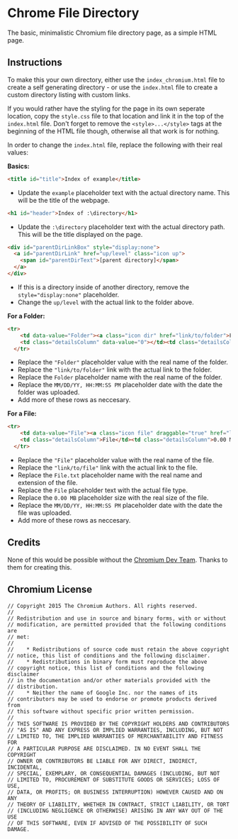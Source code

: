 # Chrome File Directory
The basic, minimalistic Chromium file directory page, as a simple HTML page. 

## Instructions
To make this your own directory, either use the `index_chromium.html` file to create a self generating directory - or use the `index.html` file to create a custom directory listing with custom links. 

If you would rather have the styling for the page in its own seperate location, copy the `style.css` file to that location and link it in the top of the `index.html` file. Don't forget to remove the `<style>...</style>` tags at the beginning of the HTML file though, otherwise all that work is for nothing. 

In order to change the `index.html` file, replace the following with their real values:

**Basics:**
```html
<title id="title">Index of example</title>
```
- Update the `example` placeholder text with the actual directory name. This will be the title of the webpage. 
```html
<h1 id="header">Index of :\directory</h1>
```
- Update the `:\directory` placeholder text with the actual directory path. This will be the title displayed on the page.  
```html
<div id="parentDirLinkBox" style="display:none">
  <a id="parentDirLink" href="up/level" class="icon up">
    <span id="parentDirText">[parent directory]</span>
  </a>
</div>
```
- If this is a directory inside of another directory, remove the `style="display:none"` placeholder. 
- Change the `up/level` with the actual link to the folder above.

**For a Folder:**
```html
<tr>
    <td data-value="Folder"><a class="icon dir" href="link/to/folder">Folder</a></td>
    <td class="detailsColumn" data-value="0"></td><td class="detailsColumn">MM/DD/YY, HH:MM:SS PM</td>
  </tr>
```
- Replace the `"Folder"` placeholder value with the real name of the folder. 
- Replace the `"link/to/folder"` link with the actual link to the folder. 
- Replace the `Folder` placeholder name with the real name of the folder.
- Replace the `MM/DD/YY, HH:MM:SS PM` placeholder date with the date the folder was uploaded. 
- Add more of these rows as neccesary. 

**For a File:**
```html
<tr>
    <td data-value="File"><a class="icon file" draggable="true" href="link/to/file">File.txt</a></td>
    <td class="detailsColumn">File</td><td class="detailsColumn">0.00 MB</td><td class="detailsColumn">MM/DD/YY, HH:MM:SS PM</td>
  </tr>
```
- Replace the `"File"` placeholder value with the real name of the file. 
- Replace the `"link/to/file"` link with the actual link to the file. 
- Replace the `File.txt` placeholder name with the real name and extension of the file.
- Replace the `File` placeholder text with the actual file type.
- Replace the `0.00 MB` placeholder size with the real size of the file. 
- Replace the `MM/DD/YY, HH:MM:SS PM` placeholder date with the date the file was uploaded. 
- Add more of these rows as neccesary. 

## Credits
None of this would be possible without the [Chromium Dev Team](https://www.chromium.org/). Thanks to them for creating this. 

## Chromium License
```
// Copyright 2015 The Chromium Authors. All rights reserved.
//
// Redistribution and use in source and binary forms, with or without
// modification, are permitted provided that the following conditions are
// met:
//
//    * Redistributions of source code must retain the above copyright
// notice, this list of conditions and the following disclaimer.
//    * Redistributions in binary form must reproduce the above
// copyright notice, this list of conditions and the following disclaimer
// in the documentation and/or other materials provided with the
// distribution.
//    * Neither the name of Google Inc. nor the names of its
// contributors may be used to endorse or promote products derived from
// this software without specific prior written permission.
//
// THIS SOFTWARE IS PROVIDED BY THE COPYRIGHT HOLDERS AND CONTRIBUTORS
// "AS IS" AND ANY EXPRESS OR IMPLIED WARRANTIES, INCLUDING, BUT NOT
// LIMITED TO, THE IMPLIED WARRANTIES OF MERCHANTABILITY AND FITNESS FOR
// A PARTICULAR PURPOSE ARE DISCLAIMED. IN NO EVENT SHALL THE COPYRIGHT
// OWNER OR CONTRIBUTORS BE LIABLE FOR ANY DIRECT, INDIRECT, INCIDENTAL,
// SPECIAL, EXEMPLARY, OR CONSEQUENTIAL DAMAGES (INCLUDING, BUT NOT
// LIMITED TO, PROCUREMENT OF SUBSTITUTE GOODS OR SERVICES; LOSS OF USE,
// DATA, OR PROFITS; OR BUSINESS INTERRUPTION) HOWEVER CAUSED AND ON ANY
// THEORY OF LIABILITY, WHETHER IN CONTRACT, STRICT LIABILITY, OR TORT
// (INCLUDING NEGLIGENCE OR OTHERWISE) ARISING IN ANY WAY OUT OF THE USE
// OF THIS SOFTWARE, EVEN IF ADVISED OF THE POSSIBILITY OF SUCH DAMAGE.
```
